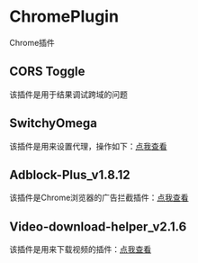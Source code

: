 # ChromePlugin
Chrome插件


## CORS Toggle ##

该插件是用于结果调试跨域的问题

## SwitchyOmega ##

该插件是用来设置代理，操作如下：[点我查看](http://jingyan.baidu.com/article/11c17a2c121c0ff446e39d16.html)

## Adblock-Plus_v1.8.12 ##

该插件是Chrome浏览器的广告拦截插件：[点我查看](http://chromecj.com/productivity/2014-07/24.html)

## Video-download-helper_v2.1.6 ##

该插件是用来下载视频的插件：[点我查看](http://chromecj.com/fun/2014-09/61.html)
